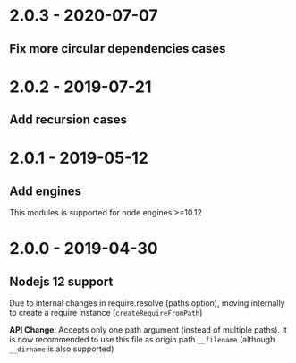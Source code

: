 # 2.0.3 - 2020-07-07
## Fix more circular dependencies cases

# 2.0.2 - 2019-07-21
## Add recursion cases

# 2.0.1 - 2019-05-12
## Add engines
This modules is supported for node engines >=10.12

# 2.0.0 - 2019-04-30
## Nodejs 12 support
Due to internal changes in require.resolve (paths option), moving internally to create a require instance (`createRequireFromPath`)

**API Change**: Accepts only one path argument (instead of multiple paths). It is now recommended to use this file as origin path `__filename` (although `__dirname` is also supported)
